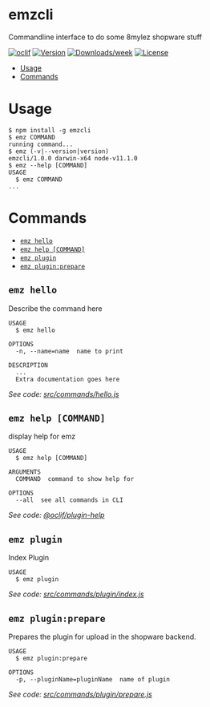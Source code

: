 emzcli
======

Commandline interface to do some 8mylez shopware stuff

[![oclif](https://img.shields.io/badge/cli-oclif-brightgreen.svg)](https://oclif.io)
[![Version](https://img.shields.io/npm/v/emzcli.svg)](https://npmjs.org/package/emzcli)
[![Downloads/week](https://img.shields.io/npm/dw/emzcli.svg)](https://npmjs.org/package/emzcli)
[![License](https://img.shields.io/npm/l/emzcli.svg)](https://github.com/8mylez/emzcli/blob/master/package.json)

<!-- toc -->
* [Usage](#usage)
* [Commands](#commands)
<!-- tocstop -->
# Usage
<!-- usage -->
```sh-session
$ npm install -g emzcli
$ emz COMMAND
running command...
$ emz (-v|--version|version)
emzcli/1.0.0 darwin-x64 node-v11.1.0
$ emz --help [COMMAND]
USAGE
  $ emz COMMAND
...
```
<!-- usagestop -->
# Commands
<!-- commands -->
* [`emz hello`](#emz-hello)
* [`emz help [COMMAND]`](#emz-help-command)
* [`emz plugin`](#emz-plugin)
* [`emz plugin:prepare`](#emz-pluginprepare)

## `emz hello`

Describe the command here

```
USAGE
  $ emz hello

OPTIONS
  -n, --name=name  name to print

DESCRIPTION
  ...
  Extra documentation goes here
```

_See code: [src/commands/hello.js](https://github.com/8mylez/emzcli/blob/v1.0.0/src/commands/hello.js)_

## `emz help [COMMAND]`

display help for emz

```
USAGE
  $ emz help [COMMAND]

ARGUMENTS
  COMMAND  command to show help for

OPTIONS
  --all  see all commands in CLI
```

_See code: [@oclif/plugin-help](https://github.com/oclif/plugin-help/blob/v2.1.4/src/commands/help.ts)_

## `emz plugin`

Index Plugin

```
USAGE
  $ emz plugin
```

_See code: [src/commands/plugin/index.js](https://github.com/8mylez/emzcli/blob/v1.0.0/src/commands/plugin/index.js)_

## `emz plugin:prepare`

Prepares the plugin for upload in the shopware backend.

```
USAGE
  $ emz plugin:prepare

OPTIONS
  -p, --pluginName=pluginName  name of plugin
```

_See code: [src/commands/plugin/prepare.js](https://github.com/8mylez/emzcli/blob/v1.0.0/src/commands/plugin/prepare.js)_
<!-- commandsstop -->
